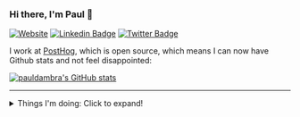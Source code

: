 ### Hi there, I'm Paul 👋

[![Website](https://img.shields.io/badge/Website-pauldambra.dev-red)](https://pauldambra.dev)
[![Linkedin Badge](https://img.shields.io/badge/Paul-D'Ambra-0077b5?style=flat-square&logo=Linkedin&logoColor=white&labelColor=0077b5&link=https://www.linkedin.com/in/paul-d-ambra/)](https://www.linkedin.com/in/paul-d-ambra/)
[![Twitter Badge](https://img.shields.io/badge/Paul-D'Ambra-1DA1F2?style=flat-square&labelColor=1ca0f1&logo=twitter&logoColor=white&link=https://twitter.com/pauldambra)](https://twitter.com/pauldambra)

I work at [PostHog](https://github.com/PostHog/posthog), which is open source, which means I can now have Github stats and not feel disappointed:

[![pauldambra's GitHub stats](https://github-readme-stats.vercel.app/api?username=pauldambra&show_icons=true&include_all_commits=true&theme=radical)](https://github.com/pauldamdbra)

---

<!--
**pauldambra/pauldambra** is a ✨ _special_ ✨ repository because its `README.md` (this file) appears on your GitHub profile.

Here are some ideas to get you started:

- 🔭 I’m currently working on ...
- 🌱 I’m currently learning ...
- 👯 I’m looking to collaborate on ...
- 🤔 I’m looking for help with ...
- 💬 Ask me about ...
- 📫 How to reach me: ...
- 😄 Pronouns: ...
- ⚡ Fun fact: ...
-->

<details>
<summary>Things I'm doing: Click to expand!</summary>

I should probably put text here 🙈
</details>
